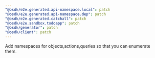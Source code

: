 ```yaml
---
"@osdk/e2e.generated.api-namespace.local": patch
"@osdk/e2e.generated.api-namespace.dep": patch
"@osdk/e2e.generated.catchall": patch
"@osdk/e2e.sandbox.todoapp": patch
"@osdk/generator": patch
"@osdk/client": patch
---
```


Add namespaces for objects,actions,queries so that you can enumerate them.
